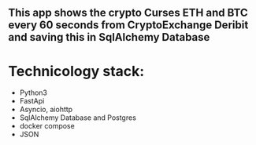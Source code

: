 ## This app shows the crypto Curses ETH and BTC every 60 seconds from CryptoExchange Deribit and saving this in SqlAlchemy Database

# Technicology stack:
- Python3
- FastApi
- Asyncio, aiohttp
- SqlAlchemy Database and Postgres
- docker compose
- JSON 
